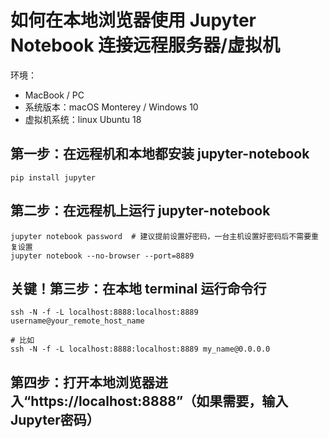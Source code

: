 # 如何在本地浏览器使用 Jupyter Notebook 连接远程服务器/虚拟机

环境：

- MacBook / PC
- 系统版本：macOS Monterey / Windows 10
- 虚拟机系统：linux Ubuntu 18

## 第一步：在远程机和本地都安装 jupyter-notebook

```linux
pip install jupyter
```

## 第二步：在远程机上运行 jupyter-notebook

```linux
jupyter notebook password  # 建议提前设置好密码，一台主机设置好密码后不需要重复设置
jupyter notebook --no-browser --port=8889
```

## 关键！第三步：在本地 terminal 运行命令行

```linux
ssh -N -f -L localhost:8888:localhost:8889 username@your_remote_host_name

# 比如
ssh -N -f -L localhost:8888:localhost:8889 my_name@0.0.0.0
```

## 第四步：打开本地浏览器进入“https://localhost:8888”（如果需要，输入Jupyter密码）
